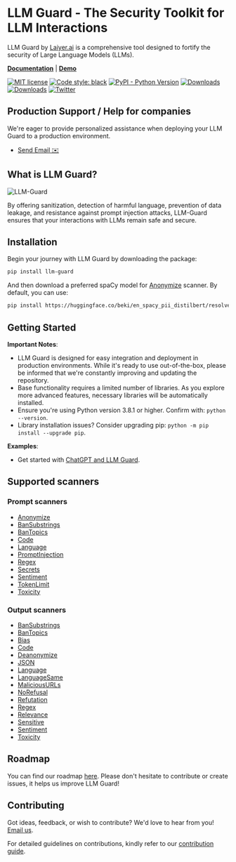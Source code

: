 # LLM Guard - The Security Toolkit for LLM Interactions

LLM Guard by [Laiyer.ai](https://laiyer.ai) is a comprehensive tool designed to fortify the security of Large Language Models (LLMs).

[**Documentation**](https://laiyer-ai.github.io/llm-guard/) | [**Demo**](https://huggingface.co/spaces/laiyer/llm-guard-playground)

[![MIT license](https://img.shields.io/badge/license-MIT-brightgreen.svg)](http://opensource.org/licenses/MIT)
[![Code style: black](https://img.shields.io/badge/code%20style-black-000000.svg)](https://github.com/psf/black)
[![PyPI - Python Version](https://img.shields.io/pypi/v/llm-guard)](https://pypi.org/project/llm-guard)
[![Downloads](https://static.pepy.tech/badge/llm-guard)](https://pepy.tech/project/llm-guard)
[![Downloads](https://static.pepy.tech/badge/llm-guard/month)](https://pepy.tech/project/llm-guard)
[![Twitter](https://img.shields.io/twitter/url/https/twitter.com/laiyer_ai.svg?style=social&label=Follow%20%40Laiyer_AI)](https://twitter.com/laiyer_ai)

## Production Support / Help for companies

We're eager to provide personalized assistance when deploying your LLM Guard to a production environment.

- [Send Email ✉️](mailto:hello@laiyer.ai)

## What is LLM Guard?

![LLM-Guard](https://raw.githubusercontent.com/laiyer-ai/llm-guard/ddba0d6f696ca539628c04bc81978b07e3d4ccb9/docs/img/flow.png?raw=true)

By offering sanitization, detection of harmful language, prevention of data leakage, and resistance against prompt
injection attacks, LLM-Guard ensures that your interactions with LLMs remain safe and secure.

## Installation

Begin your journey with LLM Guard by downloading the package:

```sh
pip install llm-guard
```

And then download a preferred spaCy model for [Anonymize](https://laiyer-ai.github.io/llm-guard/input_scanners/anonymize/) scanner. By default, you can use:

```sh
pip install https://huggingface.co/beki/en_spacy_pii_distilbert/resolve/main/en_spacy_pii_distilbert-any-py3-none-any.whl
```

## Getting Started

**Important Notes**:

- LLM Guard is designed for easy integration and deployment in production environments. While it's ready to use
  out-of-the-box, please be informed that we're constantly improving and updating the repository.
- Base functionality requires a limited number of libraries. As you explore more advanced features, necessary libraries
  will be automatically installed.
- Ensure you're using Python version 3.8.1 or higher. Confirm with: `python --version`.
- Library installation issues? Consider upgrading pip: `python -m pip install --upgrade pip`.

**Examples**:

- Get started with [ChatGPT and LLM Guard](./examples/openai.py).

## Supported scanners

### Prompt scanners

- [Anonymize](https://laiyer-ai.github.io/llm-guard/input_scanners/anonymize/)
- [BanSubstrings](https://laiyer-ai.github.io/llm-guard/input_scanners/ban_substrings/)
- [BanTopics](https://laiyer-ai.github.io/llm-guard/input_scanners/ban_topics/)
- [Code](https://laiyer-ai.github.io/llm-guard/input_scanners/code/)
- [Language](https://laiyer-ai.github.io/llm-guard/input_scanners/language/)
- [PromptInjection](https://laiyer-ai.github.io/llm-guard/input_scanners/prompt_injection/)
- [Regex](https://laiyer-ai.github.io/llm-guard/input_scanners/regex/)
- [Secrets](https://laiyer-ai.github.io/llm-guard/input_scanners/secrets/)
- [Sentiment](https://laiyer-ai.github.io/llm-guard/input_scanners/sentiment/)
- [TokenLimit](https://laiyer-ai.github.io/llm-guard/input_scanners/token_limit/)
- [Toxicity](https://laiyer-ai.github.io/llm-guard/input_scanners/toxicity/)

### Output scanners

- [BanSubstrings](https://laiyer-ai.github.io/llm-guard/output_scanners/ban_substrings/)
- [BanTopics](https://laiyer-ai.github.io/llm-guard/output_scanners/ban_topics/)
- [Bias](https://laiyer-ai.github.io/llm-guard/output_scanners/bias/)
- [Code](https://laiyer-ai.github.io/llm-guard/output_scanners/code/)
- [Deanonymize](https://laiyer-ai.github.io/llm-guard/output_scanners/deanonymize/)
- [JSON](https://laiyer-ai.github.io/llm-guard/output_scanners/json/)
- [Language](https://laiyer-ai.github.io/llm-guard/output_scanners/language/)
- [LanguageSame](https://laiyer-ai.github.io/llm-guard/output_scanners/language_same/)
- [MaliciousURLs](https://laiyer-ai.github.io/llm-guard/output_scanners/malicious_urls/)
- [NoRefusal](https://laiyer-ai.github.io/llm-guard/output_scanners/no_refusal/)
- [Refutation](https://laiyer-ai.github.io/llm-guard/output_scanners/refutation/)
- [Regex](https://laiyer-ai.github.io/llm-guard/output_scanners/regex/)
- [Relevance](https://laiyer-ai.github.io/llm-guard/output_scanners/relevance/)
- [Sensitive](https://laiyer-ai.github.io/llm-guard/output_scanners/sensitive/)
- [Sentiment](https://laiyer-ai.github.io/llm-guard/output_scanners/sentiment/)
- [Toxicity](https://laiyer-ai.github.io/llm-guard/output_scanners/toxicity/)

## Roadmap

You can find our roadmap [here](https://llm-guard.com/#roadmap). Please don't hesitate to contribute or create issues, it helps us improve LLM Guard!

## Contributing

Got ideas, feedback, or wish to contribute? We'd love to hear from you! [Email us](mailto:hello@laiyer.ai).

For detailed guidelines on contributions, kindly refer to our [contribution guide](CONTRIBUTING.md).
